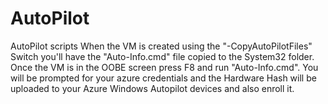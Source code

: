# AutoPilot
AutoPilot scripts
When the VM is created using the "-CopyAutoPilotFiles" Switch you'll have the "Auto-Info.cmd" file copied to the System32 folder. Once the VM is in the OOBE screen press F8 and run "Auto-Info.cmd". You will be prompted for your azure credentials and the Hardware Hash will be uploaded to your Azure Windows Autopilot devices and also enroll it.
